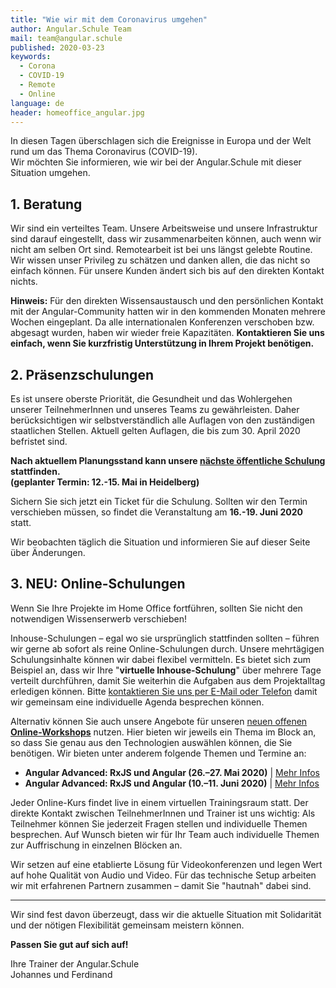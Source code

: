 ```yaml
---
title: "Wie wir mit dem Coronavirus umgehen"
author: Angular.Schule Team
mail: team@angular.schule
published: 2020-03-23
keywords:
  - Corona
  - COVID-19
  - Remote
  - Online
language: de
header: homeoffice_angular.jpg
---
```


In diesen Tagen überschlagen sich die Ereignisse in Europa und der Welt rund um das Thema Coronavirus (COVID-19).  
Wir möchten Sie informieren, wie wir bei der Angular.Schule mit dieser Situation umgehen.

## 1. Beratung

Wir sind ein verteiltes Team.
Unsere Arbeitsweise und unsere Infrastruktur sind darauf eingestellt, dass wir zusammenarbeiten können, auch wenn wir nicht am selben Ort sind.
Remotearbeit ist bei uns längst gelebte Routine.
Wir wissen unser Privileg zu schätzen und danken allen, die das nicht so einfach können.
Für unsere Kunden ändert sich bis auf den direkten Kontakt nichts.

**Hinweis:**
Für den direkten Wissensaustausch und den persönlichen Kontakt mit der Angular-Community hatten wir in den kommenden Monaten mehrere Wochen eingeplant.
Da alle internationalen Konferenzen verschoben bzw. abgesagt wurden, haben wir wieder freie Kapazitäten.
**Kontaktieren Sie uns einfach, wenn Sie kurzfristig Unterstützung in Ihrem Projekt benötigen.**


## 2. Präsenzschulungen

Es ist unsere oberste Priorität, die Gesundheit und das Wohlergehen unserer TeilnehmerInnen und unseres Teams zu gewährleisten. Daher berücksichtigen wir selbstverständlich alle Auflagen von den zuständigen staatlichen Stellen. Aktuell gelten Auflagen, die bis zum 30. April 2020 befristet sind.

**Nach aktuellem Planungsstand kann unsere [nächste öffentliche Schulung](https://angular.schule/schulungen/heidelberg) stattfinden.  
(geplanter Termin: 12.-15. Mai in Heidelberg)**

Sichern Sie sich jetzt ein Ticket für die Schulung.
Sollten wir den Termin verschieben müssen, so findet die Veranstaltung am **16.-19. Juni 2020** statt. 

<!-- Sollten wir den Termin verschieben müssen, so haben Sie das Recht, von der Teilnehme zurückzutreten oder Sie können unseren angebotenen Ersatztermin wahrnehmen. -->

Wir beobachten täglich die Situation und informieren Sie auf dieser Seite über Änderungen.


## 3. NEU: Online-Schulungen

Wenn Sie Ihre Projekte im Home Office fortführen, sollten Sie nicht den notwendigen Wissenserwerb verschieben!

Inhouse-Schulungen – egal wo sie ursprünglich stattfinden sollten – führen wir gerne ab sofort als reine Online-Schulungen durch.
Unsere mehrtägigen Schulungsinhalte können wir dabei flexibel vermitteln.
Es bietet sich zum Beispiel an, dass wir Ihre "**virtuelle Inhouse-Schulung**" über mehrere Tage verteilt durchführen, damit Sie weiterhin die Aufgaben aus dem Projektalltag erledigen können. Bitte [kontaktieren Sie uns per E-Mail oder Telefon](https://angular.schule/angebot) damit wir gemeinsam eine individuelle Agenda besprechen können.

Alternativ können Sie auch unsere Angebote für unseren [neuen offenen **Online-Workshops**](https://angular.schule/schulungen/online) nutzen.
Hier bieten wir jeweils ein Thema im Block an, so dass Sie genau aus den Technologien auswählen können, die Sie benötigen.
Wir bieten unter anderem folgende Themen und Termine an:
- **Angular Advanced: RxJS und Angular (26.–27. Mai 2020)** | [Mehr Infos](https://angular.schule/schulungen/online)
- **Angular Advanced: RxJS und Angular (10.–11. Juni 2020)** | [Mehr Infos](https://angular.schule/schulungen/online)

<!-- - Angular und Redux/NgRx _(demnächst)_
- Angular und Internationalisierung/i18n _(demnächst)_
- Angular und GraphQL _(demnächst)_ -->

Jeder Online-Kurs findet live in einem virtuellen Trainingsraum statt. Der direkte Kontakt zwischen TeilnehmerInnen und Trainer ist uns wichtig:
Als Teilnehmer können Sie jederzeit Fragen stellen und individuelle Themen besprechen.
Auf Wunsch bieten wir für Ihr Team auch individuelle Themen zur Auffrischung in einzelnen Blöcken an.

Wir setzen auf eine etablierte Lösung für Videokonferenzen und legen Wert auf hohe Qualität von Audio und Video. Für das technische Setup arbeiten wir mit erfahrenen Partnern zusammen – damit Sie "hautnah" dabei sind.


---


Wir sind fest davon überzeugt, dass wir die aktuelle Situation mit Solidarität und der nötigen Flexibilität gemeinsam meistern können.

**Passen Sie gut auf sich auf!**

Ihre Trainer der Angular.Schule  
Johannes und Ferdinand